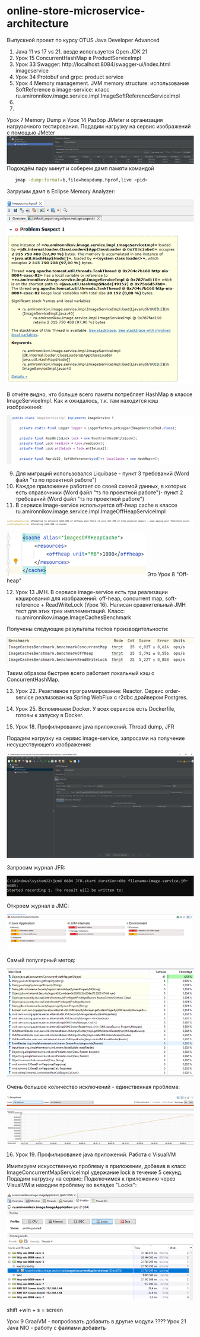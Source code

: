 # online-store-microservice-architecture
Выпускной проект по курсу OTUS Java Developer Advanced

1) Java 11 vs 17 vs 21. везде используется Open JDK 21
2) Урок 15 ConcurrentHashMap в ProductServiceImpl
3) Урок 33 Swagger: http://localhost:8084/swagger-ui/index.html imageservice 
4) Урок 34 Protobuf and grpc: product service
5) Урок 4 Memory management. JVM memory structure: использование SoftReference в image-service: 
класс ru.amironnikov.image.service.impl.ImageSoftReferenceServiceImpl
6) 
7)
Урок 7 Memory Dump и Урок 14 Разбор JMeter и организация нагрузочного тестирования.
Подадим нагрузку на сервис изображений с помощью JMeter
![img_1.png](img_1.png)
Подождём пару минут и соберем дамп памяти командой 
   ```bash
      jmap -dump:format=b,file=heapdump.hprof,live <pid>
   ```
Загрузим дамп в Eclipse Memory Analyzer:

![img.png](img.png)

В отчёте видно, что больше всего памяти потребляет HashMap в классе ImageServiceImpl.
Как и ожидалось, т.к. там находится кэш изображений:

![img_2.png](img_2.png)

9) Для миграций использовался Liquibase - пункт 3 требований (Word файл "тз по проектной работе")
10) Каждое приложение работает со своей схемой данных, в которых есть справочники 
(Word файл "тз по проектной работе")- пункт 2 требований (Word файл "тз по проектной работе")
11) В сервисе image-service используется off-heap cache в классе
ru.amironnikov.image.service.impl.ImageOffHeapServiceImpl


![img_3.png](img_3.png)

![img_4.png](img_4.png)
Это Урок 8 "Off-heap"

12) Урок 13 JMH.
В сервисе image-service есть три реализации кэширования для изображений:
off-heap, concurrent map, soft-reference + ReadWriteLock (Урок 16).
Написан сравнительный JMH тест для этих трех имплементаций.
Класс: ru.amironnikov.image.ImageCachesBenchmark

Получены следующие результаты тестов производительности:

![img_5.png](img_5.png)

Таким образом быстрее всего работает локальный кэш с ConcurrentHashMap.

13) Урок 22. Реактивное программирование: Reactor.
Сервис order-service реализован на Spring WebFlux с r2dbc драйвером Postgres.

14) Урок 25. Вспоминаем Docker. У всех сервисов есть Dockerfile, готовы к запуску в Docker.

15) Урок 18. Профилирование java приложений. Thread dump, JFR

Подадим нагрузку на сервис image-service, запросами на получение несуществующего изображения:

![img_6.png](img_6.png)


Запросим журнал JFR:

![img_7.png](img_7.png)

Откроем журнал в JMC:

![img_8.png](img_8.png)

Самый популярный метод:

![img_9.png](img_9.png)

Очень большое количество исключений - единственная проблема:

![img_10.png](img_10.png)

16) Урок 19. Профилирование java приложений. Работа с VisualVM

Имитируем искусственную проблему в приложении, добавив в класс ImageConcurrentMapServiceImpl 
удержание lock в течение 5 секунд.
Подадим нагрузку на сервис: 
Подключимся к приложению через VisualVM и находим проблему во вкладке "Locks":

![img_11.png](img_11.png)



shift +win + s = screen

Урок 9 GraalVM - попробовать добавить в другие модули ????
Урок 21 Java NIO - работу с файлами добавить
